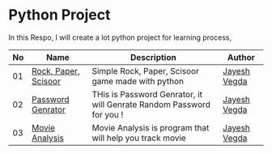 # Python Project
 In this Respo, I will create a lot python project for learning process, 
 
 
| No | Name | Description | Author |
| ------ | ------ | ------ | ------ |
| 01 | [Rock, Paper, Scisoor](https://github.com/JayeshVegda/Python-Project/tree/main/1.%20Rock%2C%20Paper%2C%20Scissor) | Simple Rock, Paper, Scisoor game made with python | [Jayesh Vegda](https://github.com/JayeshVegda)
| 02 | [Password Genrator](https://github.com/JayeshVegda/Python-Project/tree/main/2.%20Password%20Genrator) | THis is Password Genrator, it will Genrate Random Password for you ! | [Jayesh Vegda](https://github.com/JayeshVegda)
| 03 | [Movie Analysis](https://github.com/JayeshVegda/Python-Project/tree/main/3.%20Movie%20Analysis) | Movie Analysis is program that will help you track movie | [Jayesh Vegda](https://github.com/JayeshVegda)

